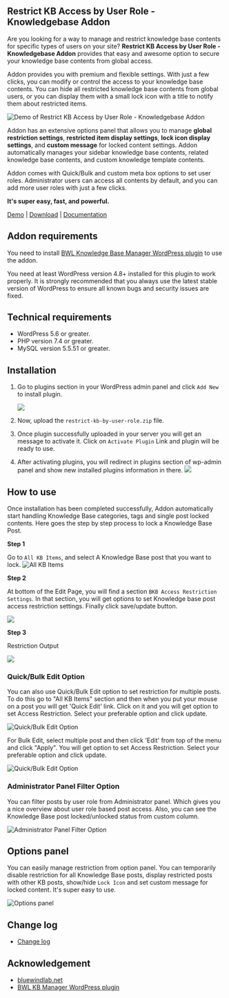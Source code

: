 ## Restrict KB Access by User Role - Knowledgebase Addon

Are you looking for a way to manage and restrict knowledge base contents for specific types of users on your site? **Restrict KB Access by User Role - Knowledgebase Addon** provides that easy and awesome option to secure your knowledge base contents from global access.

Addon provides you with premium and flexible settings. With just a few clicks, you can modify or control the access to your knowledge base contents. You can hide all restricted knowledge base contents from global users, or you can display them with a small lock icon with a title to notify them about restricted items.

![Demo of Restrict KB Access by User Role - Knowledgebase Addon](https://xenioushk.github.io/docs-plugins-addon/bkbm-addon/rkb/screenshot/01_templify_kb.png)

Addon has an extensive options panel that allows you to manage **global restriction settings**, **restricted item display settings**, **lock icon display settings**, and **custom message** for locked content settings. Addon automatically manages your sidebar knowledge base contents, related knowledge base contents, and custom knowledge template contents.

Addon comes with Quick/Bulk and custom meta box options to set user roles. Administrator users can access all contents by default, and you can add more user roles with just a few clicks.

**It's super easy, fast, and powerful.**

[Demo](https://projects.bluewindlab.net/wpplugin/bkbm/) | [Download](https://bluewindlab.net/portfolio/restrict-kb-access-by-user-role-bwl-knowledge-base-manager-addon/) | [Documentation](https://xenioushk.github.io/docs-plugins-addon/bkbm-addon/rkb/index.html)

## Addon requirements

You need to install [BWL Knowledge Base Manager WordPress plugin](https://1.envato.market/bkbm-wp) to use the addon.

You need at least WordPress version 4.8+ installed for this plugin to work properly. It is strongly recommended that you always use the latest stable version of WordPress to ensure all known bugs and security issues are fixed.

## Technical requirements

- WordPress 5.6 or greater.
- PHP version 7.4 or greater.
- MySQL version 5.5.51 or greater.

## Installation

1. Go to plugins section in your WordPress admin panel and click `Add New` to install plugin.

   ![](https://xenioushk.github.io/docs-plugins-addon/bkbm-addon/rkb/screenshot/install-plugins-process.png)

2. Now, upload the `restrict-kb-by-user-role.zip` file.

3. Once plugin successfully uploaded in your server you will get an message to activate it. Click on `Activate Plugin` Link and plugin will be ready to use.

4. After activating plugins, you will redirect in plugins section of wp-admin panel and show new installed plugins information in there.
   ![](https://xenioushk.github.io/docs-plugins-addon/bkbm-addon/rkb/screenshot/installation.png)

## How to use

Once installation has been completed successfully, Addon automatically start handling Knowledge Base categories, tags and single post locked contents. Here goes the step by step process to lock a Knowledge Base Post.

**Step 1**

Go to `All KB Items`, and select A Knowledge Base post that you want to lock.
![All KB Items](https://xenioushk.github.io/docs-plugins-addon/bkbm-addon/rkb/screenshot/02_step_01_select_post_for_lock.png)

**Step 2**

At bottom of the Edit Page, you will find a section `BKB Access Restriction Settings`. In that section, you will get options to set Knowledge base post access restriction settings. Finally click save/update button.

![](https://xenioushk.github.io/docs-plugins-addon/bkbm-addon/rkb/screenshot/02_step_02_set_user_role.png)

**Step 3**

Restriction Output

![](https://xenioushk.github.io/docs-plugins-addon/bkbm-addon/rkb/screenshot/02_step_03_restriction_output.png)

### Quick/Bulk Edit Option

You can also use Quick/Bulk Edit option to set restriction for multiple posts. To do this go to "All KB Items" section and then when you put your mouse on a post you will get 'Quick Edit' link. Click on it and you will get option to set Access Restriction. Select your preferable option and click update.

![Quick/Bulk Edit Option](https://xenioushk.github.io/docs-plugins-addon/bkbm-addon/rkb/screenshot/02_04_quick_edit.png)

For Bulk Edit, select multiple post and then click 'Edit' from top of the menu and click "Apply". You will get option to set Access Restriction. Select your preferable option and click update.

![Quick/Bulk Edit Option](https://xenioushk.github.io/docs-plugins-addon/bkbm-addon/rkb/screenshot/02_05_bulk_edit.png)

### Administrator Panel Filter Option

You can filter posts by user role from Administrator panel. Which gives you a nice overview about user role based post access. Also, you can see the Knowledge Base post locked/unlocked status from custom column.

![Administrator Panel Filter Option](https://xenioushk.github.io/docs-plugins-addon/bkbm-addon/rkb/screenshot/02_06_post_filter.png)

## Options panel

You can easily manage restriction from option panel. You can temporarily disable restriction for all Knowledge Base posts, display restricted posts with other KB posts, show/hide `Lock Icon` and set custom message for locked content. It's super easy to use.

![Options panel](https://xenioushk.github.io/docs-plugins-addon/bkbm-addon/rkb/screenshot/03_option_panel_output.png)

## Change log

- [Change log](https://xenioushk.github.io/docs-plugins-addon/bkbm-addon/rkb/index.html#changelog)

## Acknowledgement

- [bluewindlab.net](https://bluewindlab.net)
- [BWL KB Manager WordPress plugin](https://1.envato.market/bkbm-wp)

